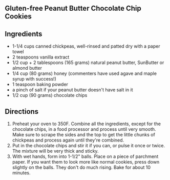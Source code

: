Gluten-free Peanut Butter Chocolate Chip Cookies
------------------------------------------------

## Ingredients
* 1-1/4 cups canned chickpeas, well-rinsed and patted dry with a paper towel
* 2 teaspoons vanilla extract
* 1/2 cup + 2 tablespoons (165 grams) natural peanut butter, SunButter or almond butter
* 1/4 cup (80 grams) honey (commenters have used agave and maple syrup with success!)
* 1 teaspoon baking powder
* a pinch of salt if your peanut butter doesn't have salt in it
* 1/2 cup (90 grams) chocolate chips

## Directions
1. Preheat your oven to 350F. Combine all the ingredients, except for the chocolate chips, in a food processor and process until very smooth. Make sure to scrape the sides and the top to get the little chunks of chickpeas and process again until they're combined.
2. Put in the chocolate chips and stir it if you can, or pulse it once or twice. The mixture will be very thick and sticky.
3. With wet hands, form into 1-1/2" balls. Place on a piece of parchment paper. If you want them to look more like normal cookies, press down slightly on the balls. They don't do much rising. Bake for about 10 minutes.
